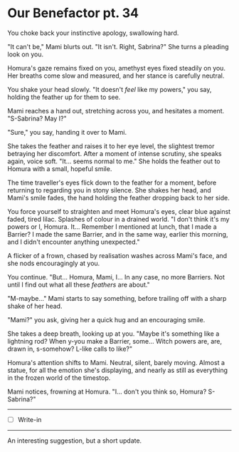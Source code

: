 # Our Benefactor pt. 34

You choke back your instinctive apology, swallowing hard.

"It can't be," Mami blurts out. "It isn't. Right, Sabrina?" She turns a pleading look on you.

Homura's gaze remains fixed on you, amethyst eyes fixed steadily on you. Her breaths come slow and measured, and her stance is carefully neutral.

You shake your head slowly. "It doesn't *feel* like my powers," you say, holding the feather up for them to see.

Mami reaches a hand out, stretching across you, and hesitates a moment. "S-Sabrina? May I?"

"Sure," you say, handing it over to Mami.

She takes the feather and raises it to her eye level, the slightest tremor betraying her discomfort. After a moment of intense scrutiny, she speaks again, voice soft. "It... seems normal to me." She holds the feather out to Homura with a small, hopeful smile.

The time traveller's eyes flick down to the feather for a moment, before returning to regarding you in stony silence. She shakes her head, and Mami's smile fades, the hand holding the feather dropping back to her side.

You force yourself to straighten and meet Homura's eyes, clear blue against faded, tired lilac. Splashes of colour in a drained world. "I don't think it's my powers or I, Homura. It... Remember I mentioned at lunch, that I made a Barrier? I made the same Barrier, and in the same way, earlier this morning, and I didn't encounter anything unexpected."

A flicker of a frown, chased by realisation washes across Mami's face, and she nods encouragingly at you.

You continue. "But... Homura, Mami, I... In any case, no more Barriers. Not until I find out what all these *feathers* are about."

"M-maybe..." Mami starts to say something, before trailing off with a sharp shake of her head.

"Mami?" you ask, giving her a quick hug and an encouraging smile.

She takes a deep breath, looking up at you. "Maybe it's something like a lightning rod? When y-you make a Barrier, some... Witch powers are, are, drawn in, s-somehow? L-like calls to like?"

Homura's attention shifts to Mami. Neutral, silent, barely moving. Almost a statue, for all the emotion she's displaying, and nearly as still as everything in the frozen world of the timestop.

Mami notices, frowning at Homura. "I... don't you think so, Homura? S-Sabrina?"

---

- [ ] Write-in

---

An interesting suggestion, but a short update.

